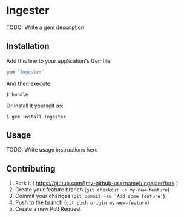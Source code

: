 # Ingester

TODO: Write a gem description

## Installation

Add this line to your application's Gemfile:

```ruby
gem 'Ingester'
```

And then execute:

    $ bundle

Or install it yourself as:

    $ gem install Ingester

## Usage

TODO: Write usage instructions here

## Contributing

1. Fork it ( https://github.com/[my-github-username]/Ingester/fork )
2. Create your feature branch (`git checkout -b my-new-feature`)
3. Commit your changes (`git commit -am 'Add some feature'`)
4. Push to the branch (`git push origin my-new-feature`)
5. Create a new Pull Request

